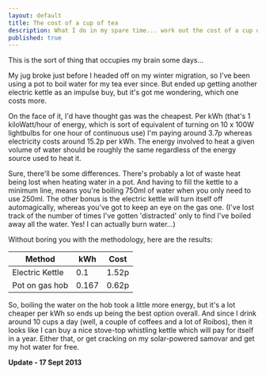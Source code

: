 ```yaml
---
layout: default
title: The cost of a cup of tea
description: What I do in my spare time... work out the cost of a cup of tea and the difference between using electricity or gas to make it.
published: true
---
```


This is the sort of thing that occupies my brain some days...

My jug broke just before I headed off on my winter migration, so I've been using a pot to boil water for my tea ever since. But ended up getting another electric kettle as an impulse buy, but it's got me wondering, which one costs more.

On the face of it, I'd have thought gas was the cheapest. Per kWh (that's 1 kiloWatt/hour of energy, which is sort of equivalent of turning on 10 x 100W lightbulbs for one hour of continuous use) I'm paying around 3.7p whereas electricity costs around 15.2p per kWh. The energy involved to heat a given volume of water should be roughly the same regardless of the energy source used to heat it.

Sure, there'll be some differences. There's probably a lot of waste heat being lost when heating water in a pot. And having to fill the kettle to a minimum line, means you're boiling 750ml of water when you only need to use 250ml. The other bonus is the electric kettle will turn itself off automagically, whereas you've got to keep an eye on the gas one. (I've lost track of the number of times I've gotten 'distracted' only to find I've boiled away all the water. Yes! I can actually burn water...)

Without boring you with the methodology, here are the results:

<table>
	<thead><tr><th>Method</th><th>kWh</th><th>Cost</th></tr></thead>
	<tbody>
		<tr><td>Electric Kettle</td><td>0.1</td><td>1.52p</td></tr>
		<tr><td>Pot on gas hob</td><td>0.167</td><td>0.62p</td></tr>
	</tbody>
</table>

So, boiling the water on the hob took a little more energy, but it's a lot cheaper per kWh so ends up being the best option overall. And since I drink around 10 cups a day (well, a couple of coffees and a lot of Roibos), then it looks like I can buy a nice stove-top whistling kettle which will pay for itself in a year. Either that, or get cracking on my solar-powered samovar and get my hot water for free.

**Update - 17 Sept 2013** 